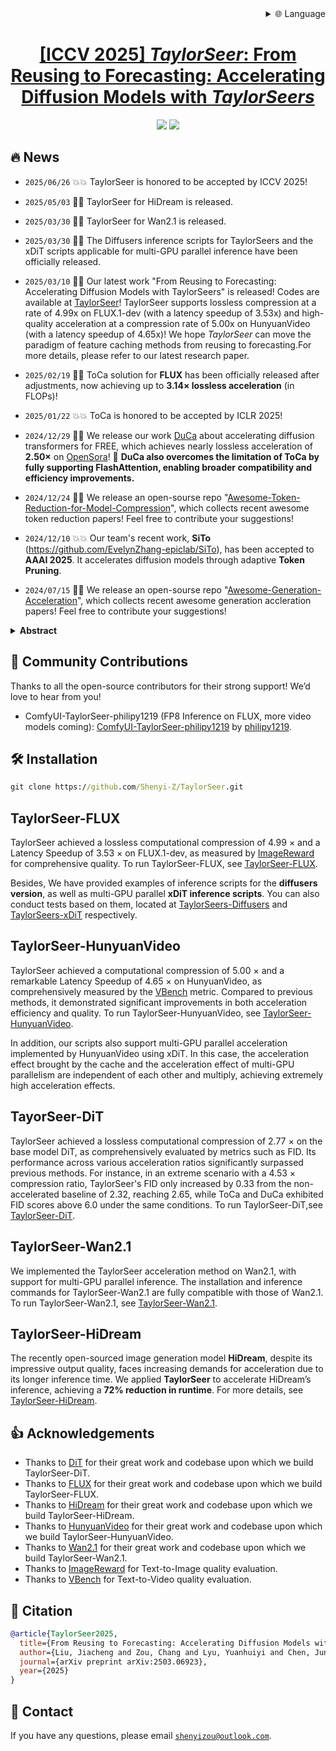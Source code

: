 
<div align="right">
  <details>
    <summary >🌐 Language</summary>
    <div>
      <div align="center">
        <a href="https://openaitx.github.io/view.html?user=Shenyi-Z&project=TaylorSeer&lang=en">English</a>
        | <a href="https://openaitx.github.io/view.html?user=Shenyi-Z&project=TaylorSeer&lang=zh-CN">简体中文</a>
        | <a href="https://openaitx.github.io/view.html?user=Shenyi-Z&project=TaylorSeer&lang=zh-TW">繁體中文</a>
        | <a href="https://openaitx.github.io/view.html?user=Shenyi-Z&project=TaylorSeer&lang=ja">日本語</a>
        | <a href="https://openaitx.github.io/view.html?user=Shenyi-Z&project=TaylorSeer&lang=ko">한국어</a>
        | <a href="https://openaitx.github.io/view.html?user=Shenyi-Z&project=TaylorSeer&lang=hi">हिन्दी</a>
        | <a href="https://openaitx.github.io/view.html?user=Shenyi-Z&project=TaylorSeer&lang=th">ไทย</a>
        | <a href="https://openaitx.github.io/view.html?user=Shenyi-Z&project=TaylorSeer&lang=fr">Français</a>
        | <a href="https://openaitx.github.io/view.html?user=Shenyi-Z&project=TaylorSeer&lang=de">Deutsch</a>
        | <a href="https://openaitx.github.io/view.html?user=Shenyi-Z&project=TaylorSeer&lang=es">Español</a>
        | <a href="https://openaitx.github.io/view.html?user=Shenyi-Z&project=TaylorSeer&lang=it">Italiano</a>
        | <a href="https://openaitx.github.io/view.html?user=Shenyi-Z&project=TaylorSeer&lang=ru">Русский</a>
        | <a href="https://openaitx.github.io/view.html?user=Shenyi-Z&project=TaylorSeer&lang=pt">Português</a>
        | <a href="https://openaitx.github.io/view.html?user=Shenyi-Z&project=TaylorSeer&lang=nl">Nederlands</a>
        | <a href="https://openaitx.github.io/view.html?user=Shenyi-Z&project=TaylorSeer&lang=pl">Polski</a>
        | <a href="https://openaitx.github.io/view.html?user=Shenyi-Z&project=TaylorSeer&lang=ar">العربية</a>
        | <a href="https://openaitx.github.io/view.html?user=Shenyi-Z&project=TaylorSeer&lang=fa">فارسی</a>
        | <a href="https://openaitx.github.io/view.html?user=Shenyi-Z&project=TaylorSeer&lang=tr">Türkçe</a>
        | <a href="https://openaitx.github.io/view.html?user=Shenyi-Z&project=TaylorSeer&lang=vi">Tiếng Việt</a>
        | <a href="https://openaitx.github.io/view.html?user=Shenyi-Z&project=TaylorSeer&lang=id">Bahasa Indonesia</a>
        | <a href="https://openaitx.github.io/view.html?user=Shenyi-Z&project=TaylorSeer&lang=as">অসমীয়া</
      </div>
    </div>
  </details>
</div>

<div align=center>
  
# [ICCV 2025] *TaylorSeer*: From Reusing to Forecasting: Accelerating Diffusion Models with *TaylorSeers*

<p>
<a href='https://arxiv.org/abs/2503.06923'><img src='https://img.shields.io/badge/Paper-arXiv-red'></a>
<a href='https://taylorseer.github.io/TaylorSeer/'><img src='https://img.shields.io/badge/Project-Page-blue'></a>
</p>

</div>

## 🔥 News

* `2025/06/26` 💥💥 TaylorSeer is honored to be accepted by ICCV 2025!

* `2025/05/03` 🚀🚀 TaylorSeer for HiDream is released.

* `2025/03/30` 🚀🚀 TaylorSeer for Wan2.1 is released.

* `2025/03/30` 🚀🚀 The Diffusers inference scripts for TaylorSeers and the xDiT scripts applicable for multi-GPU parallel inference have been officially released.

* `2025/03/10` 🚀🚀 Our latest work "From Reusing to Forecasting: Accelerating Diffusion Models with TaylorSeers" is released! Codes are available at [TaylorSeer](https://github.com/Shenyi-Z/TaylorSeer)! TaylorSeer supports lossless compression at a rate of 4.99x on FLUX.1-dev (with a latency speedup of 3.53x) and high-quality acceleration at a compression rate of 5.00x on HunyuanVideo (with a latency speedup of 4.65x)! We hope *TaylorSeer* can move the paradigm of feature caching methods from reusing to forecasting.For more details, please refer to our latest research paper.
* `2025/02/19` 🚀🚀 ToCa solution for **FLUX** has been officially released after adjustments, now achieving up to **3.14× lossless acceleration** (in FLOPs)!
* `2025/01/22` 💥💥 ToCa is honored to be accepted by ICLR 2025!
* `2024/12/29` 🚀🚀 We release our work [DuCa](https://arxiv.org/abs/2412.18911) about accelerating diffusion transformers for FREE, which achieves nearly lossless acceleration of **2.50×** on [OpenSora](https://github.com/hpcaitech/Open-Sora)! 🎉 **DuCa also overcomes the limitation of ToCa by fully supporting FlashAttention, enabling broader compatibility and efficiency improvements.**
* `2024/12/24` 🤗🤗 We release an open-sourse repo "[Awesome-Token-Reduction-for-Model-Compression](https://github.com/xuyang-liu16/Awesome-Token-Reduction-for-Model-Compression)", which collects recent awesome token reduction papers! Feel free to contribute your suggestions!
* `2024/12/10` 💥💥 Our team's recent work, **SiTo** (https://github.com/EvelynZhang-epiclab/SiTo), has been accepted to **AAAI 2025**. It accelerates diffusion models through adaptive **Token Pruning**.
* `2024/07/15` 🤗🤗 We release an open-sourse repo "[Awesome-Generation-Acceleration](https://github.com/xuyang-liu16/Awesome-Generation-Acceleration)", which collects recent awesome generation accleration papers! Feel free to contribute your suggestions!

<details>
  <summary><strong>Abstract</strong></summary>

  Diffusion Transformers (DiT) have revolutionized high-fidelity image and video synthesis, yet their computational demands remain prohibitive for real-time applications. To solve this problem, feature caching has been proposed to accelerate diffusion models by caching the features in the previous timesteps and then reusing them in the following timesteps. However, at timesteps with significant intervals, the feature similarity in diffusion models decreases substantially, leading to a pronounced increase in errors introduced by feature caching, significantly harming the generation quality. To solve this problem, we propose TaylorSeer, which firstly shows that features of diffusion models at future timesteps can be predicted based on their values at previous timesteps. Based on the fact that features change slowly and continuously across timesteps, TaylorSeer employs a differential method to approximate the higher-order derivatives of features and predict features in future timesteps with Taylor series expansion. Extensive experiments demonstrate its significant effectiveness in both image and video synthesis, especially in high acceleration ratios. For instance, it achieves an almost lossless acceleration of 4.99 $\times$ on FLUX and 5.00 $\times$ on HunyuanVideo without additional training. On DiT, it achieves $3.41$ lower FID compared with previous SOTA at $4.53$ $\times$ acceleration.

</details>

## 🧩 Community Contributions

Thanks to all the open-source contributors for their strong support! We’d love to hear from you!

* ComfyUI-TaylorSeer-philipy1219 (FP8 Inference on FLUX, more video models coming): [ComfyUI-TaylorSeer-philipy1219](https://github.com/philipy1219/ComfyUI-TaylorSeer) by [philipy1219](https://github.com/philipy1219).

## 🛠 Installation

``` cmd
git clone https://github.com/Shenyi-Z/TaylorSeer.git
```


## TaylorSeer-FLUX

TaylorSeer achieved a lossless computational compression of 4.99 $\times$ and a Latency Speedup of 3.53 $\times$ on FLUX.1-dev, as measured by [ImageReward](https://github.com/THUDM/ImageReward) for comprehensive quality. To run TaylorSeer-FLUX, see [TaylorSeer-FLUX](TaylorSeer-FLUX.md).

Besides, We have provided examples of inference scripts for the **diffusers version**, as well as multi-GPU parallel **xDiT inference scripts**. You can also conduct tests based on them, located at [TaylorSeers-Diffusers](./TaylorSeers-Diffusers ) and [TaylorSeers-xDiT](./TaylorSeers-xDiT) respectively.

## TaylorSeer-HunyuanVideo

TaylorSeer achieved a computational compression of 5.00 $\times$ and a remarkable Latency Speedup of 4.65 $\times$ on HunyuanVideo, as comprehensively measured by the [VBench](https://github.com/Vchitect/VBench) metric. Compared to previous methods, it demonstrated significant improvements in both acceleration efficiency and quality. To run TaylorSeer-HunyuanVideo, see [TaylorSeer-HunyuanVideo](TaylorSeer-HunyuanVideo.md).

In addition, our scripts also support multi-GPU parallel acceleration implemented by HunyuanVideo using xDiT. In this case, the acceleration effect brought by the cache and the acceleration effect of multi-GPU parallelism are independent of each other and multiply, achieving extremely high acceleration effects.

## TayorSeer-DiT

TaylorSeer achieved a lossless computational compression of 2.77 $\times$ on the base model DiT, as comprehensively evaluated by metrics such as FID. Its performance across various acceleration ratios significantly surpassed previous methods. For instance, in an extreme scenario with a 4.53 $\times$ compression ratio, TaylorSeer's FID only increased by 0.33 from the non-accelerated baseline of 2.32, reaching 2.65, while ToCa and DuCa exhibited FID scores above 6.0 under the same conditions. To run TaylorSeer-DiT,see [TaylorSeer-DiT](TaylorSeer-DiT.md).

## TaylorSeer-Wan2.1

We implemented the TaylorSeer acceleration method on Wan2.1, with support for multi-GPU parallel inference. The installation and inference commands for TaylorSeer-Wan2.1 are fully compatible with those of Wan2.1. To run TaylorSeer-Wan2.1, see [TaylorSeer-Wan2.1](TaylorSeer-Wan2.1.md).

## TaylorSeer-HiDream

The recently open-sourced image generation model **HiDream**, despite its impressive output quality, faces increasing demands for acceleration due to its longer inference time. We applied **TaylorSeer** to accelerate HiDream’s inference, achieving a **72% reduction in runtime**. For more details, see [TaylorSeer-HiDream](TaylorSeer-HiDream.md).

## 👍 Acknowledgements

- Thanks to [DiT](https://github.com/facebookresearch/DiT) for their great work and codebase upon which we build TaylorSeer-DiT.
- Thanks to [FLUX](https://github.com/black-forest-labs/flux) for their great work and codebase upon which we build TaylorSeer-FLUX.
- Thanks to [HiDream](https://github.com/HiDream-ai/HiDream-I1) for their great work and codebase upon which we build TaylorSeer-HiDream.
- Thanks to [HunyuanVideo](https://github.com/Tencent/HunyuanVideo) for their great work and codebase upon which we build TaylorSeer-HunyuanVideo.
- Thanks to [Wan2.1](https://github.com/Wan-Video/Wan2.1) for their great work and codebase upon which we build TaylorSeer-Wan2.1.
- Thanks to [ImageReward](https://github.com/THUDM/ImageReward) for Text-to-Image quality evaluation.
- Thanks to [VBench](https://github.com/Vchitect/VBench) for Text-to-Video quality evaluation.


## 📌 Citation

```bibtex
@article{TaylorSeer2025,
  title={From Reusing to Forecasting: Accelerating Diffusion Models with TaylorSeers},
  author={Liu, Jiacheng and Zou, Chang and Lyu, Yuanhuiyi and Chen, Junjie and Zhang, Linfeng},
  journal={arXiv preprint arXiv:2503.06923},
  year={2025}
}
```

## :e-mail: Contact

If you have any questions, please email [`shenyizou@outlook.com`](mailto:shenyizou@outlook.com).

